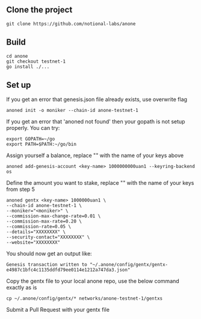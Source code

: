 ## Clone the project
```
git clone https://github.com/notional-labs/anone
```
## Build
```
cd anone
git checkout testnet-1
go install ./...
```

## Set up
If you get an error that genesis.json file already exists, use overwrite flag
```
anoned init -o moniker --chain-id anone-testnet-1
```
If you get an error that 'anoned not found' then your gopath is not setup properly. You can try:
```
export GOPATH=~/go
export PATH=$PATH:~/go/bin
```
Assign yourself a balance, replace "<key-name>" with the name of your keys above
```
anoned add-genesis-account <key-name> 1000000000uan1 --keyring-backend os
```
Define the amount you want to stake, replace "<key-name>" with the name of your keys from step 5
```
anoned gentx <key-name> 1000000uan1 \
--chain-id anone-testnet-1 \
--moniker="<moniker>" \
--commission-max-change-rate=0.01 \
--commission-max-rate=0.20 \
--commission-rate=0.05 \
--details="XXXXXXXX" \
--security-contact="XXXXXXXX" \
--website="XXXXXXXX"
```
You should now get an output like:
```
Genesis transaction written to "~/.anone/config/gentx/gentx-e4987c1bfc4c1135ddfd79ee0114e1212a747da3.json"
```
Copy the gentx file to your local anone repo, use the below command exactly as is
```
cp ~/.anone/config/gentx/* networks/anone-testnet-1/gentxs
```
Submit a Pull Request with your gentx file
